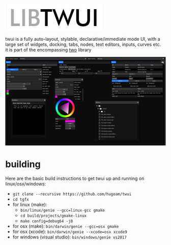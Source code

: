 ![libtwui](media/libtwui.png?raw=true)

twui is a fully auto-layout, stylable, declarative/immediate mode UI, with a large set of widgets, docking, tabs, nodes, text editors, inputs, curves etc.  
it is part of the encompassing [two](https://github.com/hugoam/two) library 

![styles](media/ui0.gif?raw=true)

# building
Here are the basic build instructions to get twui up and running on linux/osx/windows:
- `git clone --recursive https://github.com/hugoam/twui`
- `cd tgfx`
- for linux (make):
  - `bin/linux/genie --gcc=linux-gcc gmake`
  - `cd build/projects/gmake-linux`
  - `make config=debug64 -j8`
- for osx (make): `bin/darwin/genie --gcc=osx gmake`
- for osx (xcode): `bin/darwin/genie --xcode=osx xcode9`
- for windows (visual studio): `bin/windows/genie vs2017`
